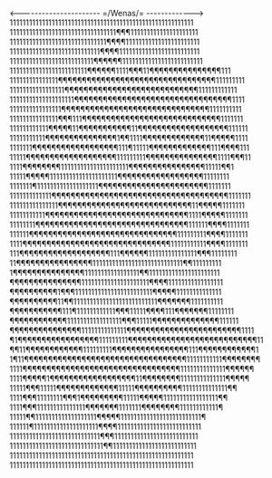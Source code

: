 <---------------------- =/Wenas/= ------------->
111111111111111111111111111111111111111111111111111111111
111111111111111111111111111111111¶¶¶111111111111111111111
111111111111111111111111111111¶¶¶¶11111111111111111111111
1111111111111111111111111111¶¶¶¶1111111111111111111111111
11111111111111111111111111¶¶¶¶¶¶1111111111111111111111111
111111111111111111111111¶¶¶¶¶¶1111¶¶¶11¶¶¶¶¶¶¶¶¶¶¶¶¶¶¶111
111111111111111¶¶¶¶¶¶¶¶¶¶¶¶¶¶¶¶¶¶¶¶¶¶¶¶¶¶¶¶¶¶¶¶¶111111111
11111111111111111¶¶¶¶¶¶¶¶¶¶¶¶¶¶¶¶¶¶¶¶¶¶¶¶¶¶¶¶111111111111
11111111111111111111¶¶¶¶¶¶¶¶¶¶¶¶¶¶¶¶¶¶¶¶¶¶¶¶¶¶¶¶¶¶¶¶¶1111
1111111111111111¶¶¶¶¶¶¶¶¶¶¶¶¶¶¶¶¶¶¶¶¶¶¶¶¶¶¶¶¶¶¶1111111111
111111111111111¶¶¶111¶¶¶¶¶¶¶¶¶¶¶¶¶¶¶¶¶¶¶¶¶¶¶¶¶¶¶¶¶1111111
111111111111¶¶¶¶¶11¶¶¶¶¶¶¶¶¶¶¶11¶¶¶¶¶¶¶¶¶¶¶¶¶¶¶¶¶¶¶111111
11111111111¶¶¶¶¶¶¶¶¶¶¶¶¶¶¶1¶¶1111¶¶¶¶¶¶¶¶¶¶¶¶¶11¶¶¶¶¶1111
1111111¶¶¶¶¶¶¶¶¶¶¶¶¶¶¶¶¶¶111¶11111¶¶¶¶¶¶¶¶¶¶¶¶¶111¶¶¶¶111
11111¶¶¶¶¶¶¶¶¶¶¶¶¶¶¶¶¶¶¶111111111¶¶¶¶¶¶¶¶¶¶¶¶¶¶¶1111¶¶¶11
1111¶¶¶¶¶¶¶¶111111111111111111111¶¶¶¶¶¶¶¶¶¶¶¶¶¶¶¶11111¶¶1
11111¶¶¶¶¶111111111111111111111¶¶¶¶¶¶¶¶¶¶¶¶¶¶¶¶¶¶11111111
1111111¶1111111111111111111¶¶¶¶¶¶¶¶¶¶¶¶¶¶¶¶¶¶¶¶¶¶¶1111111
1111111111111¶¶¶¶¶¶¶¶¶¶¶¶¶¶¶¶¶¶¶¶¶¶¶¶¶¶¶¶¶¶¶¶¶¶¶¶¶1111111
111111111111111¶¶¶¶¶¶¶¶¶¶¶¶¶¶¶¶¶¶¶¶¶¶¶¶¶¶¶¶11¶¶¶¶¶1111111
11111111111¶¶¶¶¶¶¶¶¶¶¶¶¶¶¶¶¶¶¶¶¶¶¶¶¶¶¶¶¶¶1111¶¶¶¶¶1111111
11111111¶¶¶¶¶¶¶¶¶¶¶¶¶¶¶¶¶¶¶¶¶¶¶¶¶¶¶¶¶¶¶¶111111¶¶¶¶1111111
111111¶¶¶¶¶¶¶¶¶¶¶¶¶¶¶¶¶¶¶¶¶¶¶¶¶¶¶¶¶¶¶111111111¶¶¶¶1111111
1111¶¶¶¶¶¶¶¶¶¶¶¶¶¶¶¶¶¶¶¶¶¶¶¶¶¶¶¶¶¶¶11111111111¶¶¶¶1111111
111¶¶¶¶¶¶¶¶¶¶¶¶¶¶¶¶¶¶¶111¶¶¶¶¶¶111111111111111¶¶¶11111111
11¶¶¶¶¶¶¶¶¶¶¶¶¶¶¶¶1111111111111111111111111111¶¶111111111
1¶¶¶¶¶¶¶¶¶¶¶¶¶¶¶11111111111111111¶¶1111111111111111111111
¶¶¶¶¶¶¶¶¶¶¶¶¶¶¶111111111111111111111¶¶¶¶11111111111111111
¶¶¶¶¶¶¶¶¶¶1¶¶¶111111111111111111111111¶¶¶¶¶11111111111111
¶¶¶¶¶¶¶¶¶¶11¶¶11111111111111111111111111¶¶¶¶¶¶¶1111111111
¶¶¶¶¶¶¶¶¶¶¶111¶111111111111¶¶¶11111¶¶¶¶111¶¶¶¶¶¶¶11111111
¶¶¶¶¶¶¶¶¶¶¶¶11111111111111111¶¶¶11111¶¶¶¶¶¶¶¶¶¶¶¶¶¶111111
¶¶¶¶¶¶¶¶¶¶¶¶¶¶¶11111111111111¶¶¶¶¶¶¶¶¶¶¶¶¶¶¶¶¶¶¶¶¶¶¶¶1111
¶1¶¶¶¶¶¶¶¶¶¶¶¶¶¶¶¶¶111111111¶¶¶¶¶¶¶¶¶¶¶¶¶¶¶¶¶¶¶¶¶¶¶¶¶¶¶11
¶¶11¶¶¶¶¶¶¶¶¶¶¶¶111111111¶¶¶¶¶¶¶¶¶¶¶¶¶¶¶¶111¶¶¶¶¶¶¶¶¶¶¶¶1
1¶11¶¶¶¶¶¶¶¶¶¶¶¶¶¶¶¶¶¶¶¶¶¶¶¶¶¶¶¶¶¶¶¶¶¶11111111111¶¶¶¶¶¶¶¶
1111¶¶¶¶¶¶¶¶¶¶¶¶¶¶¶¶¶¶¶¶¶¶¶¶¶¶¶¶¶¶¶¶¶11111111111111¶¶¶¶¶¶
1111¶¶¶¶¶1¶¶¶¶¶¶¶¶¶¶¶¶¶¶¶¶¶¶11¶¶¶¶¶¶¶¶11111111111111¶¶¶¶¶
11111¶¶¶11111¶¶¶¶¶¶¶¶¶¶¶¶¶11111¶¶¶¶¶¶¶¶¶¶11111111111111¶¶
1111¶¶¶11111111¶¶¶1¶¶¶¶¶¶¶¶¶11111¶¶¶¶¶11111111111111111¶¶
1111¶¶¶111111111111111¶¶¶¶¶¶¶1111111¶¶¶¶¶¶¶¶111111111111¶
11111¶¶1111111111111111111¶¶¶¶¶1111111111111111111111111¶
111111¶11111111111111111111¶¶¶¶11111111111111111111111111
1111111111111111111111111111¶¶¶11111111111111111111111111
11111111111111111111111111111¶¶11111111111111111111111111
111111111111111111111111111111111111111111111111111111111
111111111111111111111111111111111111111111111111111111111

